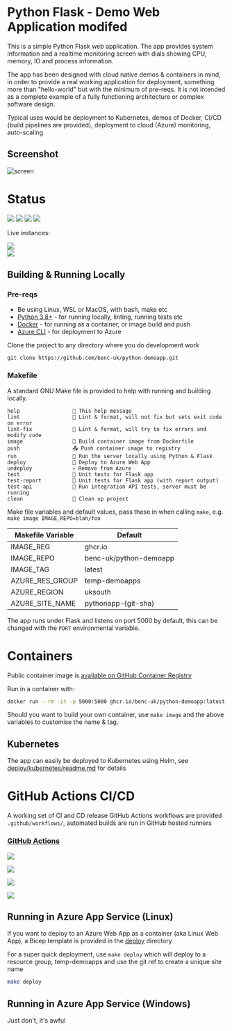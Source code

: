 # Python Flask - Demo Web Application modifed

This is a simple Python Flask web application. The app provides system information and a realtime monitoring screen with dials showing CPU, memory, IO and process information.

The app has been designed with cloud native demos & containers in mind, in order to provide a real working application for deployment, something more than "hello-world" but with the minimum of pre-reqs. It is not intended as a complete example of a fully functioning architecture or complex software design.

Typical uses would be deployment to Kubernetes, demos of Docker, CI/CD (build pipelines are provided), deployment to cloud (Azure) monitoring, auto-scaling

## Screenshot

![screen](https://user-images.githubusercontent.com/14982936/30533171-db17fccc-9c4f-11e7-8862-eb8c148fedea.png)

# Status

![](https://img.shields.io/github/last-commit/benc-uk/python-demoapp) ![](https://img.shields.io/github/release-date/benc-uk/python-demoapp) ![](https://img.shields.io/github/v/release/benc-uk/python-demoapp) ![](https://img.shields.io/github/commit-activity/y/benc-uk/python-demoapp)

Live instances:

[![](https://img.shields.io/website?label=Hosted%3A%20Azure%20App%20Service&up_message=online&url=https%3A%2F%2Fpython-demoapp.azurewebsites.net%2F)](https://python-demoapp.azurewebsites.net/)  
[![](https://img.shields.io/website?label=Hosted%3A%20Kubernetes&up_message=online&url=https%3A%2F%2Fpython-demoapp.kube.benco.io%2F)](https://python-demoapp.kube.benco.io/)

## Building & Running Locally

### Pre-reqs

- Be using Linux, WSL or MacOS, with bash, make etc
- [Python 3.8+](https://www.python.org/downloads/) - for running locally, linting, running tests etc
- [Docker](https://docs.docker.com/get-docker/) - for running as a container, or image build and push
- [Azure CLI](https://docs.microsoft.com/en-us/cli/azure/install-azure-cli-linux) - for deployment to Azure

Clone the project to any directory where you do development work

```
git clone https://github.com/benc-uk/python-demoapp.git
```

### Makefile

A standard GNU Make file is provided to help with running and building locally.

```text
help                 💬 This help message
lint                 🔎 Lint & format, will not fix but sets exit code on error
lint-fix             📜 Lint & format, will try to fix errors and modify code
image                🔨 Build container image from Dockerfile
push                 📤 Push container image to registry
run                  🏃 Run the server locally using Python & Flask
deploy               🚀 Deploy to Azure Web App
undeploy             💀 Remove from Azure
test                 🎯 Unit tests for Flask app
test-report          🎯 Unit tests for Flask app (with report output)
test-api             🚦 Run integration API tests, server must be running
clean                🧹 Clean up project
```

Make file variables and default values, pass these in when calling `make`, e.g. `make image IMAGE_REPO=blah/foo`

| Makefile Variable | Default                |
| ----------------- | ---------------------- |
| IMAGE_REG         | ghcr<span>.</span>io   |
| IMAGE_REPO        | benc-uk/python-demoapp |
| IMAGE_TAG         | latest                 |
| AZURE_RES_GROUP   | temp-demoapps          |
| AZURE_REGION      | uksouth                |
| AZURE_SITE_NAME   | pythonapp-{git-sha}    |

The app runs under Flask and listens on port 5000 by default, this can be changed with the `PORT` environmental variable.

# Containers

Public container image is [available on GitHub Container Registry](https://github.com/users/benc-uk/packages/container/package/python-demoapp)

Run in a container with:

```bash
docker run --rm -it -p 5000:5000 ghcr.io/benc-uk/python-demoapp:latest
```

Should you want to build your own container, use `make image` and the above variables to customise the name & tag.

## Kubernetes

The app can easily be deployed to Kubernetes using Helm, see [deploy/kubernetes/readme.md](deploy/kubernetes/readme.md) for details

# GitHub Actions CI/CD

A working set of CI and CD release GitHub Actions workflows are provided `.github/workflows/`, automated builds are run in GitHub hosted runners

### [GitHub Actions](https://github.com/benc-uk/python-demoapp/actions)

[![](https://img.shields.io/github/workflow/status/benc-uk/python-demoapp/CI%20Build%20App)](https://github.com/benc-uk/python-demoapp/actions?query=workflow%3A%22CI+Build+App%22)

[![](https://img.shields.io/github/workflow/status/benc-uk/python-demoapp/CD%20Release%20-%20AKS?label=release-kubernetes)](https://github.com/benc-uk/python-demoapp/actions?query=workflow%3A%22CD+Release+-+AKS%22)

[![](https://img.shields.io/github/workflow/status/benc-uk/python-demoapp/CD%20Release%20-%20Webapp?label=release-azure)](https://github.com/benc-uk/python-demoapp/actions?query=workflow%3A%22CD+Release+-+Webapp%22)

[![](https://img.shields.io/github/last-commit/benc-uk/python-demoapp)](https://github.com/benc-uk/python-demoapp/commits/master)

## Running in Azure App Service (Linux)

If you want to deploy to an Azure Web App as a container (aka Linux Web App), a Bicep template is provided in the [deploy](deploy/) directory

For a super quick deployment, use `make deploy` which will deploy to a resource group, temp-demoapps and use the git ref to create a unique site name

```bash
make deploy
```

## Running in Azure App Service (Windows)

Just don't, it's awful
